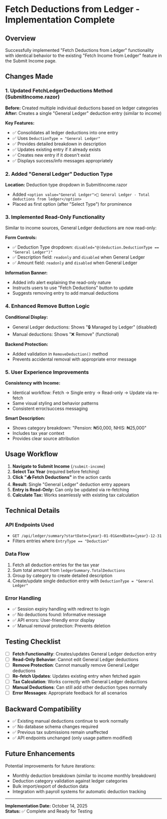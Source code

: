 # Fetch Deductions from Ledger - Implementation Complete

## Overview

Successfully implemented "Fetch Deductions from Ledger" functionality with identical behavior to the existing "Fetch Income from Ledger" feature in the Submit Income page.

## Changes Made

### 1. Updated FetchLedgerDeductions Method (SubmitIncome.razor)

**Before:** Created multiple individual deductions based on ledger categories
**After:** Creates a single "General Ledger" deduction entry (similar to income)

**Key Features:**
- ✅ Consolidates all ledger deductions into one entry
- ✅ Uses `DeductionType = "General Ledger"`  
- ✅ Provides detailed breakdown in description
- ✅ Updates existing entry if it already exists
- ✅ Creates new entry if it doesn't exist
- ✅ Displays success/info messages appropriately

### 2. Added "General Ledger" Deduction Type

**Location:** Deduction type dropdown in SubmitIncome.razor
- Added `<option value="General Ledger">📒 General Ledger - Total deductions from ledger</option>`
- Placed as first option (after "Select Type") for prominence

### 3. Implemented Read-Only Functionality

Similar to income sources, General Ledger deductions are now read-only:

**Form Controls:**
- ✅ Deduction Type dropdown: `disabled="@(deduction.DeductionType == "General Ledger")"`
- ✅ Description field: `readonly` and `disabled` when General Ledger
- ✅ Amount field: `readonly` and `disabled` when General Ledger

**Information Banner:**
- Added info alert explaining the read-only nature
- Instructs users to use "Fetch Deductions" button to update
- Suggests removing entry to add manual deductions

### 4. Enhanced Remove Button Logic

**Conditional Display:**
- General Ledger deductions: Shows "🔒 Managed by Ledger" (disabled)  
- Manual deductions: Shows "❌ Remove" (functional)

**Backend Protection:**
- Added validation in `RemoveDeduction()` method
- Prevents accidental removal with appropriate error message

### 5. User Experience Improvements

**Consistency with Income:**
- Identical workflow: Fetch → Single entry → Read-only → Update via re-fetch
- Same visual styling and behavior patterns
- Consistent error/success messaging

**Smart Description:**
- Shows category breakdown: "Pension: ₦50,000, NHIS: ₦25,000"
- Includes tax year context
- Provides clear source attribution

## Usage Workflow

1. **Navigate to Submit Income** (`/submit-income`)
2. **Select Tax Year** (required before fetching)
3. **Click "📥 Fetch Deductions"** in the action cards
4. **Result:** Single "General Ledger" deduction entry appears
5. **Entry is Read-Only:** Can only be updated via re-fetching
6. **Calculate Tax:** Works seamlessly with existing tax calculation

## Technical Details

### API Endpoints Used
- `GET /api/ledger/summary?startDate={year}-01-01&endDate={year}-12-31`
- Filters entries where `EntryType == "Deduction"`

### Data Flow
1. Fetch all deduction entries for the tax year
2. Sum total amount from `ledgerSummary.TotalDeductions`
3. Group by category to create detailed description
4. Create/update single deduction entry with `DeductionType = "General Ledger"`

### Error Handling
- ✅ Session expiry handling with redirect to login
- ✅ No deductions found: Informative message
- ✅ API errors: User-friendly error display
- ✅ Manual removal protection: Prevents deletion

## Testing Checklist

- [ ] **Fetch Functionality**: Creates/updates General Ledger deduction entry
- [ ] **Read-Only Behavior**: Cannot edit General Ledger deductions
- [ ] **Remove Protection**: Cannot manually remove General Ledger deductions  
- [ ] **Re-fetch Updates**: Updates existing entry when fetched again
- [ ] **Tax Calculation**: Works correctly with General Ledger deductions
- [ ] **Manual Deductions**: Can still add other deduction types normally
- [ ] **Error Messages**: Appropriate feedback for all scenarios

## Backward Compatibility

- ✅ Existing manual deductions continue to work normally
- ✅ No database schema changes required
- ✅ Previous tax submissions remain unaffected
- ✅ API endpoints unchanged (only usage pattern modified)

## Future Enhancements

Potential improvements for future iterations:
- Monthly deduction breakdown (similar to income monthly breakdown)
- Deduction category validation against ledger categories
- Bulk import/export of deduction data
- Integration with payroll systems for automatic deduction tracking

---

**Implementation Date:** October 14, 2025  
**Status:** ✅ Complete and Ready for Testing